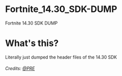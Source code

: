 # Fortnite_14.30_SDK-DUMP
Fortnite 14.30 SDK DUMP
# What's this?
Literally just dumped the header files of the 14.30 SDK
###### Credits: [@PRE](https://github.com/Vexidevlol)
